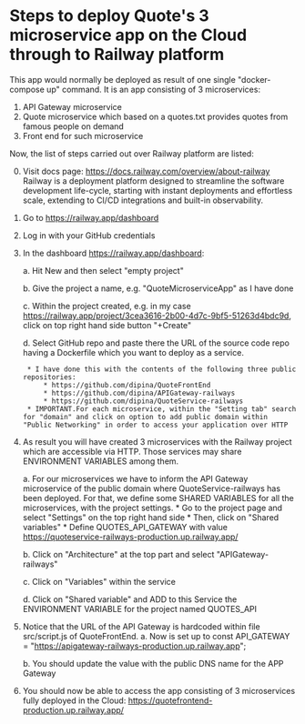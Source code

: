 Steps to deploy Quote's 3 microservice app on the Cloud through to Railway platform
===================================================================================
This app would normally be deployed as result of one single "docker-compose up" command. It is an app consisting of 3 microservices:
1) API Gateway microservice
2) Quote microservice which based on a quotes.txt provides quotes from famous people on demand
3) Front end for such microservice

Now, the list of steps carried out over Railway platform are listed:

0. Visit docs page: https://docs.railway.com/overview/about-railway
Railway is a deployment platform designed to streamline the software development life-cycle, starting with instant deployments and effortless scale, extending to CI/CD integrations and built-in observability.
1. Go to https://railway.app/dashboard
2. Log in with your GitHub credentials
3. In the dashboard https://railway.app/dashboard:
   
    a. Hit New and then select "empty project"
   
    b. Give the project a name, e.g. "QuoteMicroserviceApp" as I have done
   
    c. Within the project created, e.g. in my case https://railway.app/project/3cea3616-2b00-4d7c-9bf5-51263d4bdc9d, click on top right hand side button "+Create"
   
    d. Select GitHub repo and paste there the URL of the source code repo having a Dockerfile which you want to deploy as a service.
   
        * I have done this with the contents of the following three public repositories:
            * https://github.com/dipina/QuoteFrontEnd
            * https://github.com/dipina/APIGateway-railways
            * https://github.com/dipina/QuoteService-railways
        * IMPORTANT.For each microservice, within the "Setting tab" search for "domain" and click on option to add public domain within "Public Networking" in order to access your application over HTTP

5. As result you will have created 3 microservices with the Railway project which are accessible via HTTP. Those services may share ENVIRONMENT VARIABLES among them.
   
    a. For our microservices we have to inform the API Gateway microservice of the public domain where QuoteService-railways has been deployed. For that, we define some SHARED VARIABLES for all the microservices, with the project settings.
        * Go to the project page and select "Settings" on the top right hand side
        * Then, click on "Shared variables"
        * Define QUOTES_API_GATEWAY with value https://quoteservice-railways-production.up.railway.app/
   
    b. Click on "Architecture" at the top part and select "APIGateway-railways"
   
    c. Click on "Variables" within the service
   
    d. Click on "Shared variable" and ADD to this Service the ENVIRONMENT VARIABLE for the project named QUOTES_API
   
7. Notice that the URL of the API Gateway is hardcoded within file src/script.js of QuoteFrontEnd.
    a. Now is set up to const API_GATEWAY = "https://apigateway-railways-production.up.railway.app";
   
    b. You should update the value with the public DNS name for the APP Gateway

9. You should now be able to access the app consisting of 3 microservices fully deployed in the Cloud: https://quotefrontend-production.up.railway.app/


